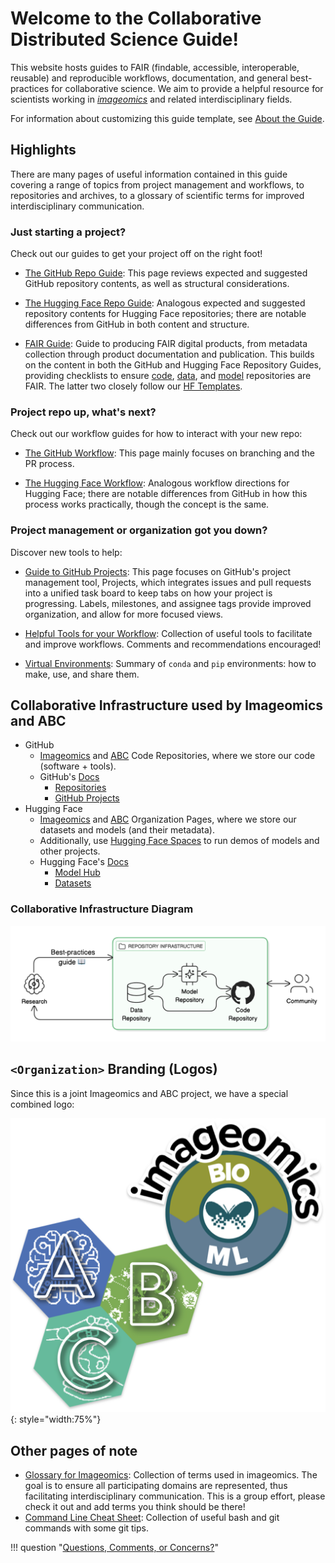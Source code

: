 # Welcome to the Collaborative Distributed Science Guide!

This website hosts guides to FAIR (findable, accessible, interoperable, reusable) and reproducible workflows, documentation, and general best-practices for collaborative science. We aim to provide a helpful resource for scientists working in [_imageomics_](wiki-guide/Glossary-for-Imageomics.md/#imageomics) and related interdisciplinary fields.

For information about customizing this guide template, see [About the Guide](https://github.com/Imageomics/Collaborative-distributed-science-guide?tab=readme-ov-file#about-the-guide).

## Highlights

There are many pages of useful information contained in this guide covering a range of topics from project management and workflows, to repositories and archives, to a glossary of scientific terms for improved interdisciplinary communication.

### Just starting a project?

Check out our guides to get your project off on the right foot!

- [The GitHub Repo Guide](wiki-guide/GitHub-Repo-Guide.md): This page reviews expected and suggested GitHub repository contents, as well as structural considerations.

- [The Hugging Face Repo Guide](wiki-guide/Hugging-Face-Repo-Guide.md): Analogous expected and suggested repository contents for Hugging Face repositories; there are notable differences from GitHub in both content and structure.

- [FAIR Guide](wiki-guide/FAIR-Guide.md): Guide to producing FAIR digital products, from metadata collection through product documentation and publication. This builds on the content in both the GitHub and Hugging Face Repository Guides, providing checklists to ensure [code](wiki-guide/Code-Checklist.md), [data](wiki-guide/Data-Checklist.md), and [model](wiki-guide/Model-Checklist.md) repositories are FAIR. The latter two closely follow our [HF Templates](wiki-guide/About-Templates.md).

### Project repo up, what's next?

Check out our workflow guides for how to interact with your new repo:

- [The GitHub Workflow](wiki-guide/The-GitHub-Workflow.md): This page mainly focuses on branching and the PR process.

- [The Hugging Face Workflow](wiki-guide/The-Hugging-Face-Workflow.md): Analogous workflow directions for Hugging Face; there are notable differences from GitHub in how this process works practically, though the concept is the same.

### Project management or organization got you down?

Discover new tools to help:

- [Guide to GitHub Projects](wiki-guide/Guide-to-GitHub-Projects.md): This page focuses on GitHub's project management tool, Projects, which integrates issues and pull requests into a unified task board to keep tabs on how your project is progressing. Labels, milestones, and assignee tags provide improved organization, and allow for more focused views.

- [Helpful Tools for your Workflow](wiki-guide/Helpful-Tools-for-your-Workflow.md): Collection of useful tools to facilitate and improve workflows. Comments and recommendations encouraged!

- [Virtual Environments](wiki-guide/Virtual-Environments.md): Summary of `conda` and `pip` environments: how to make, use, and share them.

## Collaborative Infrastructure used by Imageomics and ABC

- GitHub
    - [Imageomics](https://github.com/Imageomics) and [ABC](https://github.com/ABC-Center) Code Repositories, where we store our code (software + tools).
    - GitHub's [Docs](https://docs.github.com/en)
        - [Repositories](https://docs.github.com/en/repositories)
        - [GitHub Projects](https://docs.github.com/en/issues/planning-and-tracking-with-projects)
- Hugging Face
    - [Imageomics](https://huggingface.co/imageomics) and [ABC](https://hf.co/ABC-Center) Organization Pages, where we store our datasets and models (and their metadata).
    - Additionally, use [Hugging Face Spaces](https://huggingface.co/docs/hub/spaces) to run demos of models and other projects.
    - Hugging Face's [Docs](https://huggingface.co/docs)
        - [Model Hub](https://huggingface.co/docs/hub/models-the-hub)
        - [Datasets](https://huggingface.co/docs/hub/datasets-overview)

### Collaborative Infrastructure Diagram

![tech_infrastructure_diagram](wiki-guide/images/index/collaborative-infrastructure-diagram.png)

## `<Organization>` Branding (Logos)

Since this is a joint Imageomics and ABC project, we have a special combined logo:

![combined Imageomics and ABC logo](logos/Imageomics_ABC.png){: style="width:75%"}

## Other pages of note

- [Glossary for Imageomics](wiki-guide/Glossary-for-Imageomics.md): Collection of terms used in imageomics. The goal is to ensure all participating domains are represented, thus facilitating interdisciplinary communication. This is a group effort, please check it out and add terms you think should be there!
- [Command Line Cheat Sheet](wiki-guide/Command-Line-Cheat-Sheet.md): Collection of useful bash and git commands with some git tips.

!!! question "[Questions, Comments, or Concerns?](https://github.com/Imageomics/Collaborative-distributed-science-guide/issues)"
